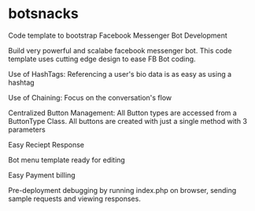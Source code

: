 # botsnacks
Code template to bootstrap Facebook Messenger Bot Development

Build very powerful and scalabe facebook messenger bot. This code template uses cutting edge design to ease FB Bot coding.

Use of HashTags: Referencing a user's bio data is as easy as using a hashtag

Use of Chaining: Focus on the conversation's flow

Centralized Button Management: All Button types are accessed from a ButtonType Class. All buttons are created with just a single method with 3 parameters

Easy Reciept  Response

Bot menu template ready for editing

Easy Payment billing

Pre-deployment debugging by running index.php on browser, sending sample requests and viewing responses.

